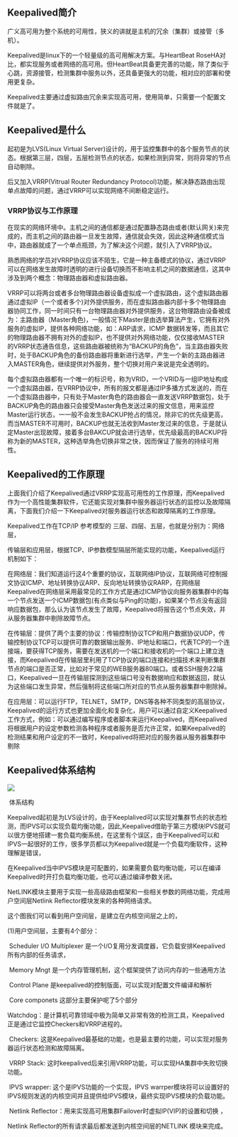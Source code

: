 ## Keepalived简介

广义高可用为整个系统的可用性，狭义的讲就是主机的冗余（集群）或接管（多机）。

Keepalived是linux下的一个轻量级的高可用解决方案。与HeartBeat RoseHA对比，都实现服务或者网络的高可用。但HeartBeat具备更完善的功能，除了类似于心跳，资源接管，检测集群中服务以外，还具备更强大的功能，相对应的部署和使用更复杂。

Keepalived主要通过虚拟路由冗余来实现高可用，使用简单，只需要一个配置文件就是了。

## Keepalived是什么

起初是为LVS(Linux Virtual Server)设计的，用于监控集群中的各个服务节点的状态。根据第三层，四层，五层检测节点的状态，如果检测到异常，则将异常的节点自动剔除。

后又加入VRRP(Vitrual Router Redundancy Protocol)功能，解决静态路由出现单点故障的问题，通过VRRP可以实现网络不间断稳定运行。

### VRRP协议与工作原理

在现实的网络环境中。主机之间的通信都是通过配置静态路由或者(默认网关)来完成的，而主机之间的路由器一旦发生故障，通信就会失效，因此这种通信模式当中，路由器就成了一个单点瓶颈，为了解决这个问题，就引入了VRRP协议。

熟悉网络的学员对VRRP协议应该不陌生，它是一种主备模式的协议，通过VRRP可以在网络发生故障时透明的进行设备切换而不影响主机之间的数据通信，这其中涉及到两个概念：物理路由器和虚拟路由器。

 VRRP可以将两台或者多台物理路由器设备虚拟成一个虚拟路由，这个虚拟路由器通过虚拟IP（一个或者多个)对外提供服务，而在虚拟路由器内部十多个物理路由器协同工作，同一时间只有一台物理路由器对外提供服务，这台物理路由设备被成为：主路由器（Master角色)，一般情况下Master是由选举算法产生，它拥有对外服务的虚拟IP，提供各种网络功能，如：ARP请求，ICMP 数据转发等，而且其它的物理路由器不拥有对外的虚拟IP，也不提供对外网络功能，仅仅接收MASTER的VRRP状态通告信息，这些路由器被统称为“BACKUP的角色”，当主路由器失败时，处于BACKUP角色的备份路由器将重新进行选举，产生一个新的主路由器进入MASTER角色，继续提供对外服务，整个切换对用户来说是完全透明的。

 

  每个虚拟路由器都有一个唯一的标识号，称为VRID，一个VRID与一组IP地址构成一个虚拟路由器，在VRRP协议中，所有的报文都是通过IP多播方式发送的，而在一个虚拟路由器中，只有处于Master角色的路由器会一直发送VRRP数据包，处于BACKUP角色的路由器只会接受Master角色发送过来的报文信息，用来监控Master运行状态，一一般不会发生BACKUP抢占的情况，除非它的优先级更高，而当MASTER不可用时，BACKUP也就无法收到Master发过来的信息，于是就认定Master出现故障，接着多台BAKCUP就会进行选举，优先级最高的BACKUP将称为新的MASTER，这种选举角色切换非常之快，因而保证了服务的持续可用性。

## Keepalived的工作原理

上面我们介绍了Keepalived通过VRRP实现高可用性的工作原理，而Keepalived作为一个高性能集群软件，它还能实现对集群中服务器运行状态的监控以及故障隔离，下面我们介绍一下Keepalived对服务器运行状态和故障隔离的工作原理。

 Keepalived工作在TCP/IP 参考模型的 三层、四层、五层，也就是分别为：网络层，

传输层和应用层，根据TCP、IP参数模型隔层所能实现的功能，Keepalived运行机制如下：

 在网络层：我们知道运行这4个重要的协议，互联网络IP协议，互联网络可控制报文协议ICMP、地址转换协议ARP、反向地址转换协议RARP，在网络层Keepalived在网络层采用最常见的工作方式是通过ICMP协议向服务器集群中的每一个节点发送一个ICMP数据包(有点类似与Ping的功能)，如果某个节点没有返回响应数据包，那么认为该节点发生了故障，Keepalived将报告这个节点失效，并从服务器集群中剔除故障节点。

 在传输层：提供了两个主要的协议：传输控制协议TCP和用户数据协议UDP，传输控制协议TCP可以提供可靠的数据输出服务、IP地址和端口，代表TCP的一个连接端，要获得TCP服务，需要在发送机的一个端口和接收机的一个端口上建立连接，而Keepalived在传输层里利用了TCP协议的端口连接和扫描技术来判断集群节点的端口是否正常，比如对于常见的WEB服务器80端口。或者SSH服务22端口，Keepalived一旦在传输层探测到这些端口号没有数据响应和数据返回，就认为这些端口发生异常，然后强制将这些端口所对应的节点从服务器集群中剔除掉。

 在应用层：可以运行FTP，TELNET，SMTP，DNS等各种不同类型的高层协议，Keepalived的运行方式也更加全面化和复杂化，用户可以通过自定义Keepalived工作方式，例如：可以通过编写程序或者脚本来运行Keepalived，而Keepalived将根据用户的设定参数检测各种程序或者服务是否允许正常，如果Keepalived的检测结果和用户设定的不一致时，Keepalived将把对应的服务器从服务器集群中剔除

##  Keepalived体系结构

<img src=".\imagesKeepalived\structure.png"  />

​                                                                                         体系结构

Keepalived起初是为LVS设计的，由于Keeplalived可以实现对集群节点的状态检测，而IPVS可以实现负载均衡功能，因此,Keepalived借助于第三方模块IPVS就可以很方便地搭建一套负载均衡系统，在这里有个误区，由于Keepalived可以和IPVS一起很好的工作，很多学员都以为Keepalived就是一个负载均衡软件，这种理解是错误，

在Keepalived当中IPVS模块是可配置的，如果需要负载均衡功能，可以在编译Keepalived时开打负载均衡功能，也可以通过编译参数关闭。

  NetLINK模块主要用于实现一些高级路由框架和一些相关参数的网络功能，完成用户空间层Netlink Reflector模块发来的各种网络请求。

  这个图我们可以看到用户空间层，是建立在内核空间层之上的，

(1)用户空间层，主要有4个部分：

​    Scheduler I/O Multiplexer 是一个I/O复用分发调度器，它负载安排Keepalived所有内部的任务请求，

​    Memory Mngt 是一个内存管理机制，这个框架提供了访问内存的一些通用方法    

​    Control Plane 是keepalived的控制版面，可以实现对配置文件编译和解析

​    Core componets 这部分主要保护呢了5个部分

​       Watchdog：是计算机可靠领域中极为简单又非常有效的检测工具，Keepalived正是通过它监控Checkers和VRRP进程的。

​       Checkers: 这是Keepalived最基础的功能，也是最主要的功能，可以实现对服务器运行状态检测和故障隔离。

​       VRRP Stack: 这时keepalived后来引用VRRP功能，可以实现HA集群中失败切换功能。

​       IPVS wrapper: 这个是IPVS功能的一个实现，IPVS warrper模块将可以设置好的IPVS规则发送的内核空间并且提供给IPVS模块，最终实现IPVS模块的负载功能。

​       Netlink Reflector：用来实现高可用集群Failover时虚拟IP(VIP)的设置和切换 ，

Netlink Reflector的所有请求最后都发送到内核空间层的NETLINK 模块来完成。